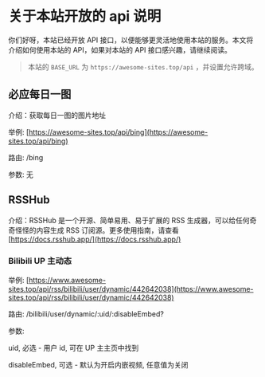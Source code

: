 # 关于本站开放的 api 说明

你们好呀，本站已经开放 API 接口，以便能够更灵活地使用本站的服务。本文将介绍如何使用本站的 API，如果对本站的 API 接口感兴趣，请继续阅读。

> 本站的 `BASE_URL` 为 `https://awesome-sites.top/api` ，并设置允许跨域。

## 必应每日一图

介绍：获取每日一图的图片地址

举例: [https://awesome-sites.top/api/bing](https://awesome-sites.top/api/bing)

路由: /bing

参数: 无

## RSSHub

介绍：RSSHub 是一个开源、简单易用、易于扩展的 RSS 生成器，可以给任何奇奇怪怪的内容生成 RSS 订阅源。更多使用指南，请查看[https://docs.rsshub.app/](https://docs.rsshub.app/)

### Bilibili UP 主动态

举例: [https://www.awesome-sites.top/api/rss/bilibili/user/dynamic/442642038](https://www.awesome-sites.top/api/rss/bilibili/user/dynamic/442642038)

路由: /bilibili/user/dynamic/:uid/:disableEmbed?

参数:

uid, 必选 - 用户 id, 可在 UP 主主页中找到

disableEmbed, 可选 - 默认为开启内嵌视频, 任意值为关闭
